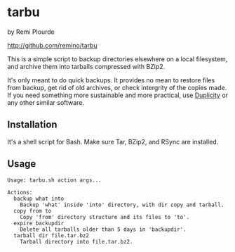# tarbu

by Remi Plourde

<http://github.com/remino/tarbu>

This is a simple script to backup directories elsewhere on a local filesystem, and archive them into tarballs compressed with BZip2.

It's only meant to do quick backups. It provides no mean to restore files from backup, get rid of old archives, or check intergrity of the copies made. If you need something more sustainable and more practical, use [Duplicity][] or any other similar software.

## Installation

It's a shell script for Bash. Make sure Tar, BZip2, and RSync are installed.

## Usage

    Usage: tarbu.sh action args...

    Actions:
      backup what into
        Backup 'what' inside 'into' directory, with dir copy and tarball.
      copy from to
        Copy 'from' directory structure and its files to 'to'.
      expire backupdir
        Delete all tarballs older than 5 days in 'backupdir'.
      tarball dir file.tar.bz2
        Tarball directory into file.tar.bz2.

[Duplicity]: http://duplicity.nongnu.org/
